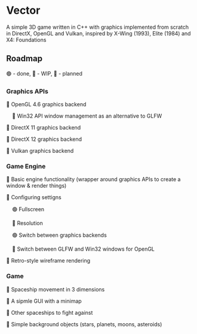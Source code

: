 # Vector
A simple 3D game written in C++ with graphics implemented from scratch in DirectX, OpenGL and Vulkan, inspired by X-Wing (1993), Elite (1984) and X4: Foundations

## Roadmap
🟢 - done, 🚧 - WIP, 🔴 - planned

### Graphics APIs
🚧 OpenGL 4.6 graphics backend

&nbsp;&nbsp;&nbsp;&nbsp;🚧 Win32 API window management as an alternative to GLFW

🚧 DirectX 11 graphics backend

🔴 DirectX 12 graphics backend

🔴 Vulkan graphics backend

### Game Engine
🚧 Basic engine functionality (wrapper around graphics APIs to create a window & render things)

🚧 Configuring settigns

&nbsp;&nbsp;&nbsp;&nbsp;🟢 Fullscreen

&nbsp;&nbsp;&nbsp;&nbsp;🔴 Resolution

&nbsp;&nbsp;&nbsp;&nbsp;🟢 Switch between graphics backends

&nbsp;&nbsp;&nbsp;&nbsp;🚧 Switch between GLFW and Win32 windows for OpenGL

🔴 Retro-style wireframe rendering

### Game
🔴 Spaceship movement in 3 dimensions

🔴 A sipmle GUI with a minimap

🔴 Other spaceships to fight against

🔴 Simple background objects (stars, planets, moons, asteroids)